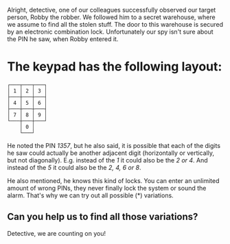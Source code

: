 Alright, detective, one of our colleagues successfully observed our target person, Robby the robber. We followed him to a secret warehouse, where we assume to find all the stolen stuff. The door to this warehouse is secured by an electronic combination lock. Unfortunately our spy isn't sure about the PIN he saw, when Robby entered it.

# The keypad has the following layout:
```
┌───┬───┬───┐
│ 1 │ 2 │ 3 │
├───┼───┼───┤
│ 4 │ 5 │ 6 │
├───┼───┼───┤
│ 7 │ 8 │ 9 │
└───┼───┼───┘
    │ 0 │
    └───┘
```

He noted the PIN *1357*, but he also said, it is possible that each of the digits he saw could actually be another adjacent digit (horizontally or vertically, but not diagonally). E.g. instead of the *1* it could also be the *2 or 4*. And instead of the *5* it could also be the *2, 4, 6 or 8*.

He also mentioned, he knows this kind of locks. You can enter an unlimited amount of wrong PINs, they never finally lock the system or sound the alarm. That's why we can try out all possible (*) variations.

## Can you help us to find all those variations?

Detective, we are counting on you!